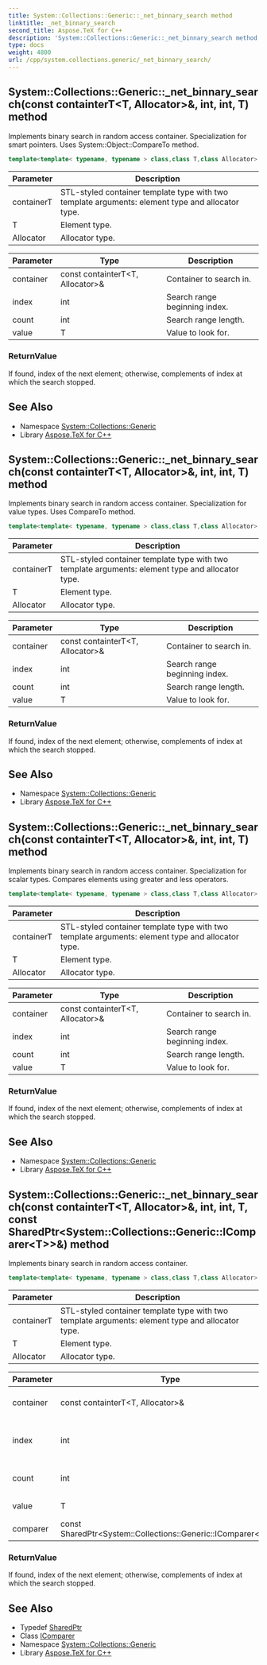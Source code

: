 ```yaml
---
title: System::Collections::Generic::_net_binnary_search method
linktitle: _net_binnary_search
second_title: Aspose.TeX for C++
description: 'System::Collections::Generic::_net_binnary_search method. Implements binary search in random access container. Specialization for smart pointers. Uses System::Object::CompareTo method in C++.'
type: docs
weight: 4800
url: /cpp/system.collections.generic/_net_binnary_search/
---
```

## System::Collections::Generic::_net_binnary_search(const containterT\<T, Allocator\>\&, int, int, T) method


Implements binary search in random access container. Specialization for smart pointers. Uses System::Object::CompareTo method.

```cpp
template<template< typename, typename > class,class T,class Allocator> std::enable_if<IsSmartPtr<T>::value, int>::type System::Collections::Generic::_net_binnary_search(const containterT<T, Allocator> &container, int index, int count, T value)
```


| Parameter | Description |
| --- | --- |
| containerT | STL-styled container template type with two template arguments: element type and allocator type. |
| T | Element type. |
| Allocator | Allocator type. |

| Parameter | Type | Description |
| --- | --- | --- |
| container | const containterT\<T, Allocator\>\& | Container to search in. |
| index | int | Search range beginning index. |
| count | int | Search range length. |
| value | T | Value to look for. |

### ReturnValue

If found, index of the next element; otherwise, complements of index at which the search stopped.

## See Also

* Namespace [System::Collections::Generic](../)
* Library [Aspose.TeX for C++](../../)
## System::Collections::Generic::_net_binnary_search(const containterT\<T, Allocator\>\&, int, int, T) method


Implements binary search in random access container. Specialization for value types. Uses CompareTo method.

```cpp
template<template< typename, typename > class,class T,class Allocator> std::enable_if<!IsSmartPtr<T>::value &&!std::is_scalar<T>::value, int>::type System::Collections::Generic::_net_binnary_search(const containterT<T, Allocator> &container, int index, int count, T value)
```


| Parameter | Description |
| --- | --- |
| containerT | STL-styled container template type with two template arguments: element type and allocator type. |
| T | Element type. |
| Allocator | Allocator type. |

| Parameter | Type | Description |
| --- | --- | --- |
| container | const containterT\<T, Allocator\>\& | Container to search in. |
| index | int | Search range beginning index. |
| count | int | Search range length. |
| value | T | Value to look for. |

### ReturnValue

If found, index of the next element; otherwise, complements of index at which the search stopped.

## See Also

* Namespace [System::Collections::Generic](../)
* Library [Aspose.TeX for C++](../../)
## System::Collections::Generic::_net_binnary_search(const containterT\<T, Allocator\>\&, int, int, T) method


Implements binary search in random access container. Specialization for scalar types. Compares elements using greater and less operators.

```cpp
template<template< typename, typename > class,class T,class Allocator> std::enable_if<std::is_scalar<T>::value, int>::type System::Collections::Generic::_net_binnary_search(const containterT<T, Allocator> &container, int index, int count, T value)
```


| Parameter | Description |
| --- | --- |
| containerT | STL-styled container template type with two template arguments: element type and allocator type. |
| T | Element type. |
| Allocator | Allocator type. |

| Parameter | Type | Description |
| --- | --- | --- |
| container | const containterT\<T, Allocator\>\& | Container to search in. |
| index | int | Search range beginning index. |
| count | int | Search range length. |
| value | T | Value to look for. |

### ReturnValue

If found, index of the next element; otherwise, complements of index at which the search stopped.

## See Also

* Namespace [System::Collections::Generic](../)
* Library [Aspose.TeX for C++](../../)
## System::Collections::Generic::_net_binnary_search(const containterT\<T, Allocator\>\&, int, int, T, const SharedPtr\<System::Collections::Generic::IComparer\<T\>\>\&) method


Implements binary search in random access container.

```cpp
template<template< typename, typename > class,class T,class Allocator> int System::Collections::Generic::_net_binnary_search(const containterT<T, Allocator> &container, int index, int count, T value, const SharedPtr<System::Collections::Generic::IComparer<T>> &comparer)
```


| Parameter | Description |
| --- | --- |
| containerT | STL-styled container template type with two template arguments: element type and allocator type. |
| T | Element type. |
| Allocator | Allocator type. |

| Parameter | Type | Description |
| --- | --- | --- |
| container | const containterT\<T, Allocator\>\& | Container to search in. |
| index | int | Search range beginning index. |
| count | int | Search range length. |
| value | T | Value to look for. |
| comparer | const SharedPtr\<System::Collections::Generic::IComparer\<T\>\>\& | Comparer object. |

### ReturnValue

If found, index of the next element; otherwise, complements of index at which the search stopped.

## See Also

* Typedef [SharedPtr](../../system/sharedptr/)
* Class [IComparer](../icomparer/)
* Namespace [System::Collections::Generic](../)
* Library [Aspose.TeX for C++](../../)
